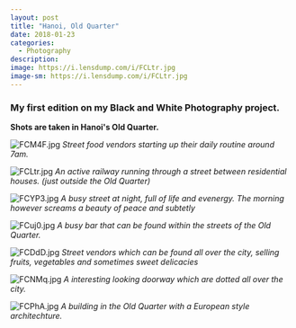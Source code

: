 ```yaml
---
layout: post
title: "Hanoi, Old Quarter"
date: 2018-01-23
categories:
  - Photography
description: 
image: https://i.lensdump.com/i/FCLtr.jpg
image-sm: https://i.lensdump.com/i/FCLtr.jpg
---
```


### My first edition on my Black and White Photography project.

**Shots are taken in Hanoi's Old Quarter.**

![FCM4F.jpg](https://i.lensdump.com/i/FCM4F.jpg)
*Street food vendors starting up their daily routine around 7am.*

![FCLtr.jpg](https://i.lensdump.com/i/FCLtr.jpg)
*An active railway running through a street between residential houses. (just outside the Old Quarter)*

![FCYP3.jpg](https://i.lensdump.com/i/FCYP3.jpg)
*A busy street at night, full of life and evenergy. The morning however screams a beauty of peace and subtetly*

![FCuj0.jpg](https://i.lensdump.com/i/FCuj0.jpg)
*A busy bar that can be found within the streets of the Old Quarter.*

![FCDdD.jpg](https://i.lensdump.com/i/FCDdD.jpg)
*Street vendors which can be found all over the city, selling fruits, vegetables and sometimes sweet delicacies*

![FCNMq.jpg](https://i.lensdump.com/i/FCNMq.jpg)
*A interesting looking doorway which are dotted all over the city.*

![FCPhA.jpg](https://i.lensdump.com/i/FCPhA.jpg)
*A building in the Old Quarter with a European style architechture.*
